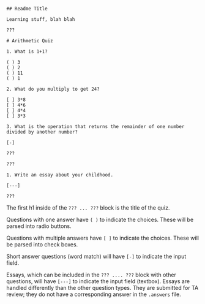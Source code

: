 ```MD

## Readme Title

Learning stuff, blah blah

???

# Arithmetic Quiz

1. What is 1+1?

( ) 3
( ) 2
( ) 11
( ) 1

2. What do you multiply to get 24?

[ ] 3*8
[ ] 4*6
[ ] 4*4
[ ] 3*3

3. What is the operation that returns the remainder of one number divided by another number?

[-]

???

???

1. Write an essay about your childhood.

[---]

???
```

The first h1 inside of the `??? ... ???` block is the title of the quiz.

Questions with one answer have `( )` to indicate the choices. These will be parsed into radio buttons.

Questions with multiple answers have `[ ]` to indicate the choices. These will be parsed into check boxes.

Short answer questions (word match) will have `[-]` to indicate the input field.

Essays, which can be included in the `??? .... ???` block with other questions, will have `[---]` to indicate the input field (textbox). Essays are handled differently than the other question types. They are submitted for TA review; they do not have a corresponding answer in the `.answers` file.
